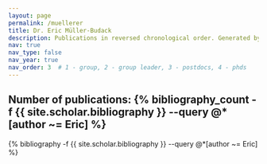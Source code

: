 ```yaml
---
layout: page
permalink: /muellerer
title: Dr. Eric Müller-Budack
description: Publications in reversed chronological order. Generated by jekyll-scholar.
nav: true
nav_type: false
nav_year: true
nav_order: 3  # 1 - group, 2 - group leader, 3 - postdocs, 4 - phds
---
```


<!-- _pages/muellerer.md -->
<div class="publications">

<h2>Number of publications: {% bibliography_count -f {{ site.scholar.bibliography }} --query @*[author ~= Eric] %}</h2>
{% bibliography -f {{ site.scholar.bibliography }} --query @*[author ~= Eric] %}

</div>
